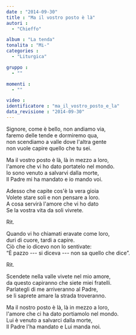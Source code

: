 ```yaml
---
date : "2014-09-30"
title : "Ma il vostro posto è là"
autori : 
  - "Chieffo"

album : "La tenda"
tonalita : "Mi-"
categories : 
  - "Liturgica"

gruppo : 
  - ""

momenti : 
  - ""

video : 
identificatore : "ma_il_vostro_posto_e_la"
data_revisione : "2014-09-30"
---
```

  
  
Signore, come è bello, non andiamo via,  
faremo delle tende e dormiremo qua,  
non scendiamo a valle dove l'altra gente  
non vuole capire quello che tu sei.  
  
  
Ma il vostro posto è là, là in mezzo a loro,  
l'amore che vi ho dato portatelo nel mondo.  
Io sono venuto a salvarvi dalla morte,  
Il Padre mi ha mandato e io mando voi.  
  
  
Adesso che capite cos'è la vera gioia  
Volete stare soli e non pensare a loro.  
A cosa servirà l'amore che vi ho dato  
Se la vostra vita da soli vivrete.  
  
  
Rit.   
  
  
Quando vi ho chiamati eravate come loro,  
duri di cuore, tardi a capire.  
Ciò che io dicevo non lo sentivate:  
“È pazzo --- si diceva --- non sa quello che dice”.  
  
  
Rit.   
  
  
Scendete nella valle vivete nel mio amore,  
da questo capiranno che siete miei fratelli.  
Parlategli di me arriveranno al Padre,  
se li saprete amare la strada troveranno.  
  
  
Ma il nostro posto è là, là in mezzo a loro,  
l'amore che ci ha dato portiamolo nel mondo.  
Lui è venuto a salvarci dalla morte,  
Il Padre l'ha mandato e Lui manda noi.  
  
